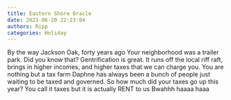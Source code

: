 ```yaml
---
title: Eastern Shore Oracle
date: 2021-06-20 22:23:04
authors: Ripp
categories: Holiday
---
```


 By the way Jackson Oak, forty years ago
Your neighborhood was a trailer park.  Did you know that?   Gentrification is great.   It runs off the local riff raft, brings in higher incomes, and higher taxes that we can charge you.   You are nothing but a tax farm
Daphne has always been a bunch of people just waiting to be taxed and governed.    So how much did your taxes go up this year?   You call it taxes but it is actually RENT to us
Bwahhh haaaa haaa